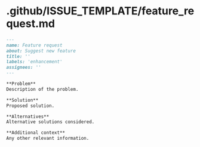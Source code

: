 # .github/ISSUE_TEMPLATE/feature_request.md
```markdown
---
name: Feature request
about: Suggest new feature
title: ''
labels: 'enhancement'
assignees: ''
---

**Problem**
Description of the problem.

**Solution**
Proposed solution.

**Alternatives**
Alternative solutions considered.

**Additional context**
Any other relevant information.
```